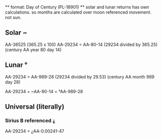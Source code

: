 ** format: Day of Century (PL-18901)
** solar and lunar returns has own calculations. so months are calculated over moon referenced movement. not sun.

## Solar ~

AA-36525 (365.25 x 100)
AA-29234 = AA-80-14 
(29234 divided by 365.25) (century AA year 80 day 14)

## Lunar °

AA-29234 = AA-989-28
(29234 divided by 29.53) (century AA month 989 day 28)

AA-29234 = ~AA-80-14 = °AA-989-28

## Universal (literally)

### Sirius B referenced ¿
AA-29234 = ¿AA-0.00241-47
